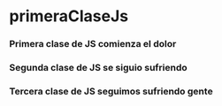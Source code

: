 # primeraClaseJs
### Primera clase de JS comienza el dolor
### Segunda clase de JS se siguio sufriendo
### Tercera clase de JS seguimos sufriendo gente
